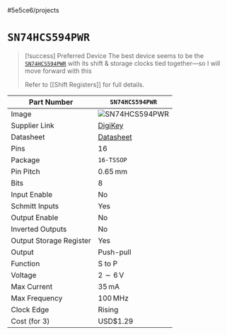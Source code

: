 #5e5ce6/projects 

# `SN74HCS594PWR`

> [!success] Preferred Device
> The best device seems to be the [`SN74HCS594PWR`](https://www.digikey.com.au/en/products/detail/texas-instruments/SN74HCS594PWR/13532304) with its shift & storage clocks tied together—so I will move forward with this
> 
> Refer to [[Shift Registers]] for full details.

| Part Number             | `SN74HCS594PWR`                                                                                                |
| ----------------------- | -------------------------------------------------------------------------------------------------------------- |
| Image                   | ![`SN74HCS594PWR`](https://mm.digikey.com/Volume0/opasdata/d220001/medias/images/326/296;-4220204;-PW;-16.jpg) |
| Supplier Link           | [DigiKey](https://www.digikey.com.au/en/products/detail/texas-instruments/SN74HCS594PWR/13532304)              |
| Datasheet               | [Datasheet](https://www.ti.com/lit/ds/symlink/sn74hcs594.pdf)                                                  | 
| Pins                    | 16                                                                                                             |
| Package                 | `16-TSSOP`                                                                                                     |
| Pin Pitch               | $0.65\,\text{mm}$                                                                                              |
| Bits                    | 8                                                                                                              |
| Input Enable            | No                                                                                                             |
| Schmitt Inputs          | Yes                                                                                                            |
| Output Enable           | No                                                                                                             |
| Inverted Outputs        | No                                                                                                             |
| Output Storage Register | Yes                                                                                                            |
| Output                  | Push-pull                                                                                                      |
| Function                | S to P                                                                                                         |
| Voltage                 | $2 \sim 6\,\text{V}$                                                                                           |
| Max Current             | $35\,\text{mA}$                                                                                                |
| Max Frequency           | $100\,\text{MHz}$                                                                                              |
| Clock Edge              | Rising                                                                                                         |
| Cost (for 3)            | USD$1.29                                                                                                       |
